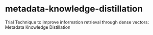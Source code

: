 # metadata-knowledge-distillation
Trial Technique to improve information retrieval through dense vectors: Metadata Knowledge Distillation
